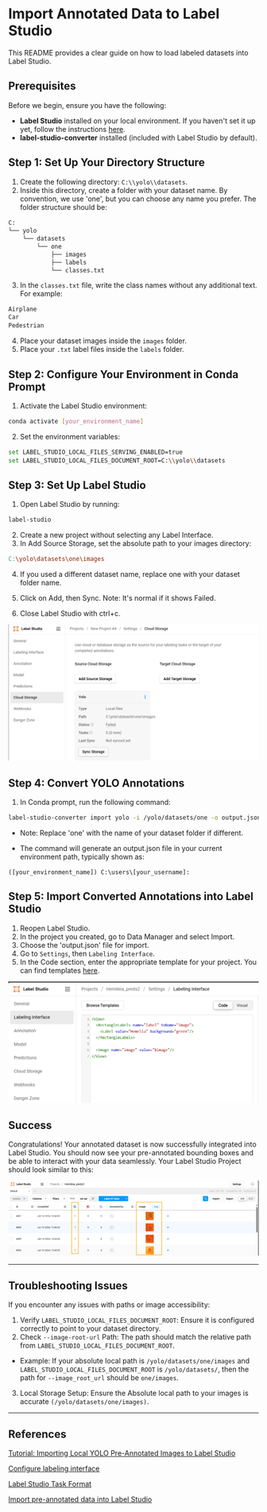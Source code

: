 # **Import Annotated Data to Label Studio**

This README provides a clear guide on how to load labeled datasets into Label Studio.

## **Prerequisites**

Before we begin, ensure you have the following:

- **Label Studio** installed on your local environment. If you haven't set it up yet, follow the instructions [here](https://labelstud.io/guide/install.html).
- **label-studio-converter** installed (included with Label Studio by default).

## **Step 1: Set Up Your Directory Structure**

1. Create the following directory: `C:\\yolo\\datasets`.
2. Inside this directory, create a folder with your dataset name. By convention, we use 'one', but you can choose any name you prefer. The folder structure should be:
```
C:
└── yolo
    └── datasets
        └── one
            ├── images
            ├── labels
            └── classes.txt
```
3. In the `classes.txt` file, write the class names without any additional text. For example:
```txt
Airplane
Car
Pedestrian
```

4. Place your dataset images inside the `images` folder.
5. Place your `.txt` label files inside the `labels` folder.

## **Step 2: Configure Your Environment in Conda Prompt**

1. Activate the Label Studio environment:

```sh
conda activate [your_environment_name]
```
2. Set the environment variables:
```sh
set LABEL_STUDIO_LOCAL_FILES_SERVING_ENABLED=true
set LABEL_STUDIO_LOCAL_FILES_DOCUMENT_ROOT=C:\\yolo\\datasets
```

## **Step 3: Set Up Label Studio**
1. Open Label Studio by running:

```sh
label-studio
```

2. Create a new project without selecting any Label Interface.
3. In Add Source Storage, set the absolute path to your images directory:

```makefile
C:\yolo\datasets\one\images
```

4. If you used a different dataset name, replace one with your dataset folder name.

5. Click on Add, then Sync. Note: It's normal if it shows Failed.

6. Close Label Studio with ctrl+c.

![](assets/ls_1.png)

## **Step 4: Convert YOLO Annotations**
1. In Conda prompt, run the following command:

```sh
label-studio-converter import yolo -i /yolo/datasets/one -o output.json --image-root-url "/data/local-files/?d=one/images"
```
- Note: Replace 'one' with the name of your dataset folder if different.

- The command will generate an output.json file in your current environment path, typically shown as:

```less
([your_environment_name]) C:\users\[your_username]:
```
## **Step 5: Import Converted Annotations into Label Studio**
1. Reopen Label Studio.
2. In the project you created, go to Data Manager and select Import.
3. Choose the 'output.json' file for import.
4. Go to `Settings`, then `Labeling Interface`.
5. In the Code section, enter the appropriate template for your project. You can find templates [here](https://labelstud.io/guide/setup).

![](assets/ls_2.png)

## **Success**
Congratulations! Your annotated dataset is now successfully integrated into Label Studio. You should now see your pre-annotated bounding boxes and be able to interact with your data seamlessly. Your Label Studio Project should look similar to this:

![](assets/ls_3.png)

---
## **Troubleshooting Issues**
If you encounter any issues with paths or image accessibility:

1. Verify `LABEL_STUDIO_LOCAL_FILES_DOCUMENT_ROOT`: Ensure it is configured correctly to point to your dataset directory.
2. Check `--image-root-url` Path: The path should match the relative path from `LABEL_STUDIO_LOCAL_FILES_DOCUMENT_ROOT`.
  - Example: If your absolute local path is `/yolo/datasets/one/images` and `LABEL_STUDIO_LOCAL_FILES_DOCUMENT_ROOT` is `/yolo/datasets/`, then the path for `--image_root_url` should be `one/images`.
3. Local Storage Setup: Ensure the Absolute local path to your images is accurate `(/yolo/datasets/one/images)`.

---
## **References**
[Tutorial: Importing Local YOLO Pre-Annotated Images to Label Studio](https://labelstud.io/blog/tutorial-importing-local-yolo-pre-annotated-images-to-label-studio/#:~:text=Now%20that%20you%27re%20done%20with%20the%20conversion%20process%2C,select%20Import.%20Choose%20the%20output.json%20file%20for%20import.)

[Configure labeling interface](https://labelstud.io/guide/setup)

[Label Studio Task Format](https://labelstud.io/guide/storage)

[Import pre-annotated data into Label Studio](https://labelstud.io/guide/predictions)
